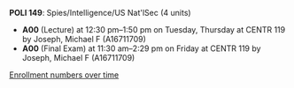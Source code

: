 **POLI 149**: Spies/Intelligence/US Nat'lSec (4 units)

- **A00** (Lecture) at 12:30 pm–1:50 pm on Tuesday, Thursday at CENTR 119 by Joseph, Michael F (A16711709)
- **A00** (Final Exam) at 11:30 am–2:29 pm on Friday at CENTR 119 by Joseph, Michael F (A16711709)

[Enrollment numbers over time](./POLI149.tsv)
